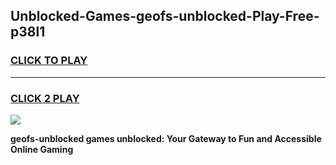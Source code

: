 
## Unblocked-Games-geofs-unblocked-Play-Free-p38l1
<h3>
<a href="https://premium76.site?title=geofs-unblocked&ref=23A">CLICK TO PLAY</a></h3>
<hr>

<h3>
<a href="https://premium76.site?title=geofs-unblocked&ref=23A">CLICK 2 PLAY</a>
  
</h3>

<a href="https://premium76.site?title=geofs-unblocked&ref=23A"><img src="https://clearcache.store/games.png"></a>


**geofs-unblocked games unblocked: Your Gateway to Fun and Accessible Online Gaming**
